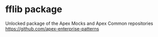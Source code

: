 # fflib package

Unlocked package of the Apex Mocks and Apex Common repositories
https://github.com/apex-enterprise-patterns
